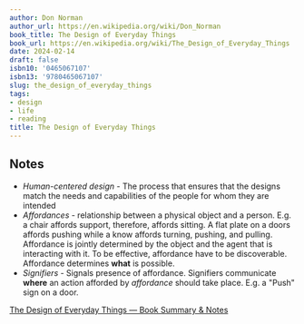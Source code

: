 ```yaml
---
author: Don Norman
author_url: https://en.wikipedia.org/wiki/Don_Norman
book_title: The Design of Everyday Things
book_url: https://en.wikipedia.org/wiki/The_Design_of_Everyday_Things
date: 2024-02-14
draft: false
isbn10: '0465067107'
isbn13: '9780465067107'
slug: the_design_of_everyday_things
tags:
- design
- life
- reading
title: The Design of Everyday Things
---
```


## Notes

* _Human-centered design_ - The process that ensures that the designs match the needs and capabilities of the people for whom they are intended
* _Affordances_ - relationship between a physical object and a person. E.g. a chair affords support, therefore, affords sitting. A flat plate on a doors affords pushing while a know affords turning, pushing, and pulling. Affordance is jointly determined by the object and the agent that is interacting with it. To be effective, affordance have to be discoverable. Affordance determines **what** is possible.
* _Signifiers_ - Signals presence of affordance. Signifiers communicate **where** an action afforded by _affordance_ should take place. E.g. a "Push" sign on a door.

[The Design of Everyday Things — Book Summary & Notes](https://elvischidera.com/2022-06-24-design-everyday-things)

